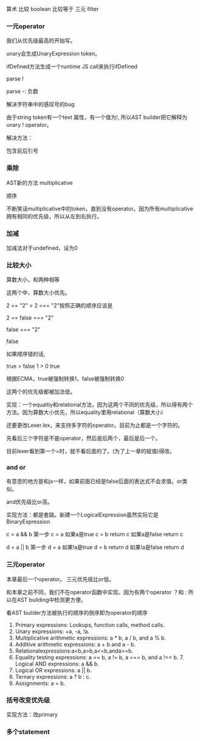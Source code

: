 算术
比较
boolean
比较等于
三元 
filter

### 一元operator

我们从优先级最高的开始写。

unary会生成UnaryExpression token。

ifDefined方法生成一个runtime JS call来执行ifDefined

parse !

parse -: 负数

解决字符串中的感叹号的bug

由于string token有一个text 属性，有一个值为!, 所以AST builder把它解释为unary ! operator。

解决方法：

包含前后引号

### 乘除

AST新的方法 multiplicative

顺序

不断笑话multiplicative中的token，直到没有operator。因为所有multiplicative拥有相同的优先级，所以从左到右执行。

### 加减

加减法对于undefined，设为0

### 比较大小

算数大小，和两种相等

这两个中，算数大小优先。

2 == "2" > 2 === "2"按照正确的顺序应该是

2 == false === "2"

false === "2"

false

如果顺序错的话,

true > false
1 > 0
true

根据ECMA，true被强制转换1，false被强制转换0

这两个的优先级都被加法低。

实现：一个equaltiy和relational方法，因为这两个不同的优先级，所以得有两个方法。因为算数大小优先，所以equality里用relational（算数大小）

还要更改Lexer.lex，来支持多字符的operator。目前为止都是一个字符的。

先看后三个字符是不是operator，然后是后两个，最后是后一个。

目前lexer看到第一个=时，就不看后面的了。(为了上一章的赋值)得改。

### and or
有意思的地方是和js一样，如果前面已经是false后面的表达式不会求值。or类似。

and优先级比or高。

实现方法：都是套路。新建一个LogicalExpression虽然实际它是BinaryExpression

c = a && b
第一步 c = a
如果a是true c = b return c
如果a是false return c

d = a || b
第一步 d = a 
如果!a是true d = b return d
如果!a是false return d

### 三元operator
本章最后一个operator。
三元优先级比or低。

和本章之前不同，我们不在operator函数中实现。因为有两个operator ？和 :
所以在AST building中检测更方便。

看AST builder方法被执行的顺序的倒序即为operator的顺序
1. Primary expressions: Lookups, function calls, method calls.
2. Unary expressions: +a, -a, !a.
3. Multiplicative arithmetic expressions: a * b, a / b, and a % b.
4. Additive arithmetic expressions: a + b and a - b.
5. Relationalexpressions:a<b,a>b,a<=b,anda>=b.
6. Equality testing expressions: a == b, a != b, a === b, and a !== b. 7. Logical AND expressions: a && b.
8. Logical OR expressions: a || b.
9. Ternary expressions: a ? b : c.
10. Assignments: a = b.

### 括号改变优先级
实现方法：改primary

### 多个statement


